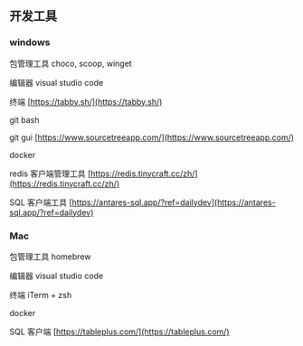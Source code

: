 ## 开发工具

### windows

包管理工具 choco, scoop, winget

编辑器 visual studio code

终端 [https://tabby.sh/](https://tabby.sh/)

git bash

git gui [https://www.sourcetreeapp.com/](https://www.sourcetreeapp.com/)

docker

redis 客户端管理工具 [https://redis.tinycraft.cc/zh/](https://redis.tinycraft.cc/zh/)

SQL 客户端工具 [https://antares-sql.app/?ref=dailydev](https://antares-sql.app/?ref=dailydev)

### Mac

包管理工具 homebrew

编辑器 visual studio code

终端 iTerm + zsh

docker

SQL 客户端 [https://tableplus.com/](https://tableplus.com/)
